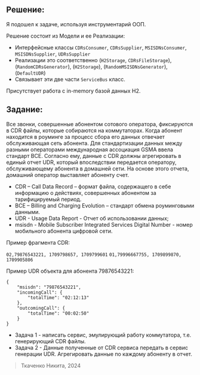 ## Решение:

Я подошел к задаче, используя инструментарий ООП.

Решение состоит из Модели и ее Реализации:
- Интерфейсные классы `CDRsConsumer`, `CDRsSupplier`, `MSISDNsConsumer`, `MSISDNsSupplier`, `UDRsSupplier`
- Реализации это соответственно (`H2Storage`, `CDRsFileStorage`), (`RandomCDRsGenerator`), (`H2Storage`), (`RandomMSISDNsGenerator`), (`DefaultUDR`)
- Связывает эти две части `ServiceBus` класс. 

Присутствует работа с in-memory базой данных H2.

## Задание:

Все звонки, совершенные абонентом сотового оператора, фиксируются в CDR файлы, которые собираются на коммутаторах.
Когда абонент находится в роуминге за процесс сбора его данных отвечает обслуживающая сеть абонента.
Для стандартизации данных между разными операторами международная ассоциация GSMA ввела стандарт BCE.
Согласно ему, данные с CDR должны агрегировать в единый отчет UDR, который впоследствии передается оператору, обслуживающему абонента в домашней сети.
На основе этого отчета, домашний оператор выставляет абоненту счет.

- CDR – Call Data Record – формат файла, содержащего в себе информацию о действиях, совершенных абонентом за тарифицируемый период.
- BCE – Billing and Charging Evolution – стандарт обмена роуминговыми данными.
- UDR - Usage Data Report - Отчет об использовании данных;
- msisdn  - Mobile Subscriber Integrated Services Digital Number - номер мобильного абонента цифровой сети.


Пример фрагмента CDR:

```02,79876543221, 1709798657, 1709799601```
```01,79996667755, 1709899870, 1709905806```
 
Пример UDR объекта для абонента 79876543221:
```
{
    "msisdn": "79876543221",
    "incomingCall": {
        "totalTime": "02:12:13"
    },
    "outcomingCall": {
        "totalTime": "00:02:50"
    }
}
```
 
- Задача 1 - написать сервис, эмулирующий работу коммутатора, т.е. генерирующий CDR файлы.
- Задача 2 - Данные полученные от CDR сервиса передать в сервис генерации UDR. Агрегировать данные по каждому абоненту в отчет.

> Ткаченко Никита, 2024